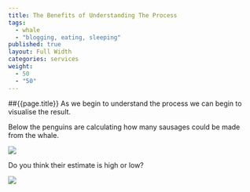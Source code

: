 ```yaml
---
title: The Benefits of Understanding The Process
tags: 
  - whale
  - "blogging, eating, sleeping"
published: true
layout: Full Width
categories: services
weight: 
  - 50
  - "50"
---
```




##{{page.title}}
As we begin to understand the process we can begin to visualise the result.

Below the penguins are calculating how many sausages could be made from the whale.

![](//lh3.googleusercontent.com/-qMrdz9VoNEw/VaPbZE4yCDI/AAAAAAAAAOU/sOW9-byzevY/s750-Ic42/penguins.jpg)

Do you think their estimate is high or low?

![](//lh3.googleusercontent.com/-zQDuMGrIlck/VaPbZkmjXsI/AAAAAAAAAOc/XDsfER5Hj38/s750-Ic42/sausages.jpg)
